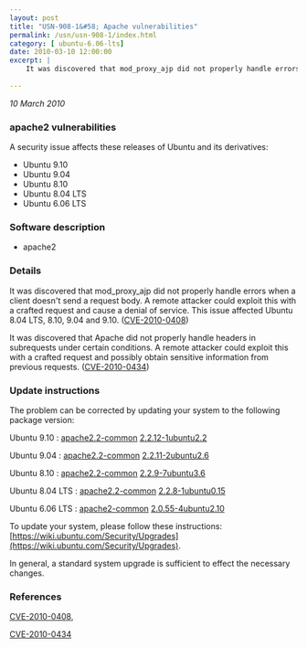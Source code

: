 ```yaml
---
layout: post
title: "USN-908-1&#58; Apache vulnerabilities"
permalink: /usn/usn-908-1/index.html
category: [ ubuntu-6.06-lts]
date: 2010-03-10 12:00:00
excerpt: |
    It was discovered that mod_proxy_ajp did not properly handle errors when a client doesn&#39;t send a request body. A remote attacker could exploit this with a crafted request and cause a denial of service. This issue affected Ubuntu 8.04 LTS, 8.10, 9.04 and 9.10. ([CVE-2010-0408](http://people.ubuntu.com/~ubuntu-security/cve/CVE-2010-0408))
    
--- 
```

 
 

*10 March 2010*

### apache2 vulnerabilities

A security issue affects these releases of Ubuntu and its derivatives:

* Ubuntu 9.10
* Ubuntu 9.04
* Ubuntu 8.10
* Ubuntu 8.04 LTS
* Ubuntu 6.06 LTS

### Software description

* apache2 

### Details

It was discovered that mod_proxy_ajp did not properly handle errors when a client doesn&#39;t send a request body. A remote attacker could exploit this with a crafted request and cause a denial of service. This issue affected Ubuntu 8.04 LTS, 8.10, 9.04 and 9.10. ([CVE-2010-0408](http://people.ubuntu.com/~ubuntu-security/cve/CVE-2010-0408))

It was discovered that Apache did not properly handle headers in subrequests under certain conditions. A remote attacker could exploit this with a crafted request and possibly obtain sensitive information from previous requests. ([CVE-2010-0434](http://people.ubuntu.com/~ubuntu-security/cve/CVE-2010-0434)) 

### Update instructions

The problem can be corrected by updating your system to the following package version:

Ubuntu 9.10
 : [apache2.2-common](https://launchpad.net/ubuntu/+source/apache2) <span> [2.2.12-1ubuntu2.2](https://launchpad.net/ubuntu/+source/apache2/2.2.12-1ubuntu2.2) </span> 

Ubuntu 9.04
 : [apache2.2-common](https://launchpad.net/ubuntu/+source/apache2) <span> [2.2.11-2ubuntu2.6](https://launchpad.net/ubuntu/+source/apache2/2.2.11-2ubuntu2.6) </span> 

Ubuntu 8.10
 : [apache2.2-common](https://launchpad.net/ubuntu/+source/apache2) <span> [2.2.9-7ubuntu3.6](https://launchpad.net/ubuntu/+source/apache2/2.2.9-7ubuntu3.6) </span> 

Ubuntu 8.04 LTS
 : [apache2.2-common](https://launchpad.net/ubuntu/+source/apache2) <span> [2.2.8-1ubuntu0.15](https://launchpad.net/ubuntu/+source/apache2/2.2.8-1ubuntu0.15) </span> 

Ubuntu 6.06 LTS
 : [apache2-common](https://launchpad.net/ubuntu/+source/apache2) <span> [2.0.55-4ubuntu2.10](https://launchpad.net/ubuntu/+source/apache2/2.0.55-4ubuntu2.10) </span> 

To update your system, please follow these instructions: [https://wiki.ubuntu.com/Security/Upgrades](https://wiki.ubuntu.com/Security/Upgrades).

In general, a standard system upgrade is sufficient to effect the necessary changes. 

### References

 
 [CVE-2010-0408](http://people.ubuntu.com/~ubuntu-security/cve/CVE-2010-0408), 

 [CVE-2010-0434](http://people.ubuntu.com/~ubuntu-security/cve/CVE-2010-0434)
 

